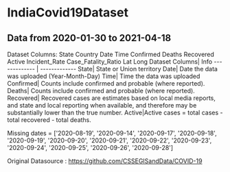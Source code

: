 # IndiaCovid19Dataset
## Data from 2020-01-30 	to  2021-04-18 

Dataset Columns:
  State
  Country
  Date
  Time
  Confirmed
  Deaths
  Recovered
  Active
  Incident_Rate
  Case_Fatality_Ratio
  Lat
  Long
Dataset Columns| Info
------------- | ------------- 
  State| State or Union territory
  Date| Date the data was uploaded (Year-Month-Day)
  Time| Time the data was uploaded
  Confirmed| Counts include confirmed and probable (where reported).
  Deaths| Counts include confirmed and probable (where reported).
  Recovered| Recovered cases are estimates based on local media reports, and state and local reporting when available, and therefore may be substantially lower than the true number.
  Active|Active cases = total cases - total recovered - total deaths.
  
  Missing dates = ['2020-08-19', '2020-09-14', '2020-09-17', '2020-09-18', '2020-09-19', '2020-09-20', '2020-09-21', '2020-09-22', '2020-09-23', '2020-09-24',
                   '2020-09-25', '2020-09-26', '2020-09-28']


Original Datasource : https://github.com/CSSEGISandData/COVID-19
